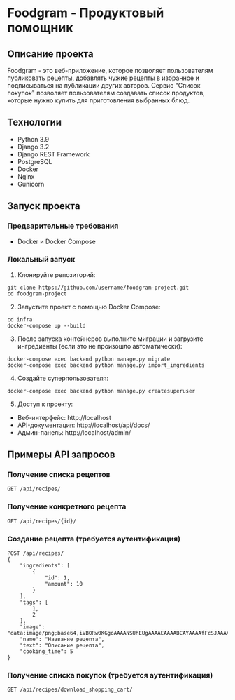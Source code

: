 # Foodgram - Продуктовый помощник

## Описание проекта

Foodgram - это веб-приложение, которое позволяет пользователям публиковать рецепты, добавлять чужие рецепты в избранное и подписываться на публикации других авторов. Сервис "Список покупок" позволяет пользователям создавать список продуктов, которые нужно купить для приготовления выбранных блюд.

## Технологии
- Python 3.9
- Django 3.2
- Django REST Framework
- PostgreSQL
- Docker
- Nginx
- Gunicorn

## Запуск проекта

### Предварительные требования
- Docker и Docker Compose

### Локальный запуск

1. Клонируйте репозиторий:
```
git clone https://github.com/username/foodgram-project.git
cd foodgram-project
```

2. Запустите проект с помощью Docker Compose:
```
cd infra
docker-compose up --build
```

3. После запуска контейнеров выполните миграции и загрузите ингредиенты (если это не произошло автоматически):
```
docker-compose exec backend python manage.py migrate
docker-compose exec backend python manage.py import_ingredients
```

4. Создайте суперпользователя:
```
docker-compose exec backend python manage.py createsuperuser
```

5. Доступ к проекту:
- Веб-интерфейс: http://localhost
- API-документация: http://localhost/api/docs/
- Админ-панель: http://localhost/admin/

## Примеры API запросов

### Получение списка рецептов
```
GET /api/recipes/
```

### Получение конкретного рецепта
```
GET /api/recipes/{id}/
```

### Создание рецепта (требуется аутентификация)
```
POST /api/recipes/
{
    "ingredients": [
        {
            "id": 1,
            "amount": 10
        }
    ],
    "tags": [
        1,
        2
    ],
    "image": "data:image/png;base64,iVBORw0KGgoAAAANSUhEUgAAAAEAAAABCAYAAAAfFcSJAAAADUlEQVR42mNk+M9QDwADhgGAWjR9awAAAABJRU5ErkJggg==",
    "name": "Название рецепта",
    "text": "Описание рецепта",
    "cooking_time": 5
}
```

### Получение списка покупок (требуется аутентификация)
```
GET /api/recipes/download_shopping_cart/
```

